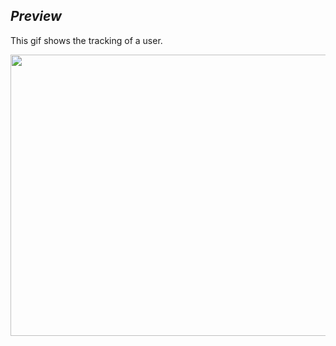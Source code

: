## _Preview_
This gif shows the tracking of a user.

<p align="center">
  <img src="https://gyazo.com/4517dd037b02fe4c017b1dd28e92c5a9.gif" width="550" height="450">
<p>
